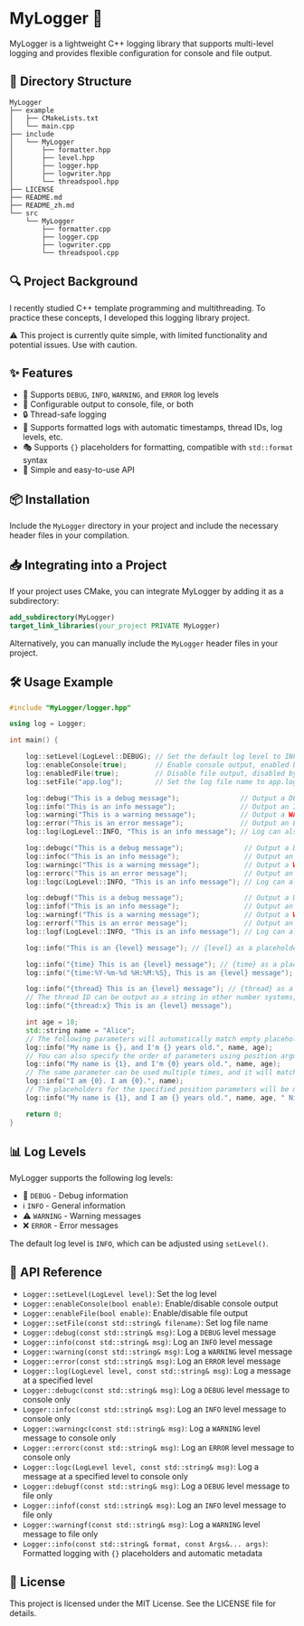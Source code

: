 
# MyLogger 🚀

MyLogger is a lightweight C++ logging library that supports multi-level logging and provides flexible configuration for console and file output.

## 📂 Directory Structure

```
MyLogger
├── example
│   ├── CMakeLists.txt
│   └── main.cpp
├── include
│   └── MyLogger
│       ├── formatter.hpp
│       ├── level.hpp
│       ├── logger.hpp
│       ├── logwriter.hpp
│       └── threadspool.hpp
├── LICENSE
├── README.md
├── README_zh.md
└── src
    └── MyLogger
        ├── formatter.cpp
        ├── logger.cpp
        ├── logwriter.cpp
        └── threadspool.cpp
```

## 🔍 Project Background

I recently studied C++ template programming and multithreading. To practice these concepts, I developed this logging library project.

⚠️ This project is currently quite simple, with limited functionality and potential issues. Use with caution.

## ✨ Features
- 📌 Supports `DEBUG`, `INFO`, `WARNING`, and `ERROR` log levels
- 📁 Configurable output to console, file, or both
- 🔒 Thread-safe logging
- 📝 Supports formatted logs with automatic timestamps, thread IDs, log levels, etc.
- 🎭 Supports `{}` placeholders for formatting, compatible with `std::format` syntax
- 🚀 Simple and easy-to-use API

## 📦 Installation

Include the `MyLogger` directory in your project and include the necessary header files in your compilation.

## 📥 Integrating into a Project

If your project uses CMake, you can integrate MyLogger by adding it as a subdirectory:

```cmake
add_subdirectory(MyLogger)
target_link_libraries(your_project PRIVATE MyLogger)
```

Alternatively, you can manually include the `MyLogger` header files in your project.

## 🛠 Usage Example

```cpp
#include "MyLogger/logger.hpp"

using log = Logger;

int main() {

    log::setLevel(LogLevel::DEBUG); // Set the default log level to INFO
    log::enableConsole(true);       // Enable console output, enabled by default
    log::enabledFile(true);         // Disable file output, disabled by default
    log::setFile("app.log");        // Set the log file name to app.log, default is app.log

    log::debug("This is a debug message");               // Output a DEBUG level log
    log::info("This is an info message");                // Output an INFO level log
    log::warning("This is a warning message");           // Output a WARNING level log
    log::error("This is an error message");              // Output an ERROR level log
    log::log(LogLevel::INFO, "This is an info message"); // Log can also be output using the log() function, same as above

    log::debugc("This is a debug message");               // Output a DEBUG level log, only to the console.
    log::infoc("This is an info message");                // Output an INFO level log, only to the console.
    log::warningc("This is a warning message");           // Output a WARNING level log, only to the console.
    log::errorc("This is an error message");              // Output an ERROR level log, only to the console.
    log::logc(LogLevel::INFO, "This is an info message"); // Log can also be output using the logc() function, only to the console.

    log::debugf("This is a debug message");               // Output a DEBUG level log, only to the file.
    log::infof("This is an info message");                // Output an INFO level log, only to the file.
    log::warningf("This is a warning message");           // Output a WARNING level log, only to the file.
    log::errorf("This is an error message");              // Output an ERROR level log, only to the file.
    log::logf(LogLevel::INFO, "This is an info message"); // Log can also be output using the logf() function, only to the file.

    log::info("This is an {level} message"); // {level} as a placeholder, will be replaced by the actual log level, here it will be replaced with INFO

    log::info("{time} This is an {level} message"); // {time} as a placeholder, will be replaced by the current time, here it will output the current time
    log::info("{time:%Y-%m-%d %H:%M:%S}, This is an {level} message"); // The output format of the current time can be customized, this is the default format

    log::info("{thread} This is an {level} message"); // {thread} as a placeholder, will be replaced by the current thread ID, here it will output the current thread ID
    // The thread ID can be output as a string in other number systems, default is decimal. x for hexadecimal, o for octal, b for binary, d for decimal. Both lowercase and uppercase are valid.
    log::info("{thread:x} This is an {level} message");

    int age = 18;
    std::string name = "Alice";
    // The following parameters will automatically match empty placeholders "{}" and replace them, here it will output "My name is Alice, and I'm 18 years old."
    log::info("My name is {}, and I'm {} years old.", name, age);
    // You can also specify the order of parameters using position arguments. The position arguments must be of unsigned int type, they don't need to start from 0 or be consecutive, they will match in ascending order.
    log::info("My name is {1}, and I'm {0} years old.", name, age);
    // The same parameter can be used multiple times, and it will match the same value.
    log::info("I am {0}. I am {0}.", name);
    // The placeholders for the specified position parameters will be matched first, followed by empty placeholders. The remaining parameters will be directly concatenated. If there are not enough parameters, it will throw an error.
    log::info("My name is {1}, and I am {} years old.", name, age, " Nice to meet you.");

    return 0;
}
```

## 📊 Log Levels

MyLogger supports the following log levels:

- 🐛 `DEBUG`   - Debug information
- ℹ️  `INFO`    - General information
- ⚠️  `WARNING` - Warning messages
- ❌ `ERROR`   - Error messages

The default log level is `INFO`, which can be adjusted using `setLevel()`.

## 🔧 API Reference

- `Logger::setLevel(LogLevel level)`: Set the log level
- `Logger::enableConsole(bool enable)`: Enable/disable console output
- `Logger::enableFile(bool enable)`: Enable/disable file output
- `Logger::setFile(const std::string& filename)`: Set log file name
- `Logger::debug(const std::string& msg)`: Log a `DEBUG` level message
- `Logger::info(const std::string& msg)`: Log an `INFO` level message
- `Logger::warning(const std::string& msg)`: Log a `WARNING` level message
- `Logger::error(const std::string& msg)`: Log an `ERROR` level message
- `Logger::log(LogLevel level, const std::string& msg)`: Log a message at a specified level
- `Logger::debugc(const std::string& msg)`: Log a `DEBUG` level message to console only
- `Logger::infoc(const std::string& msg)`: Log an `INFO` level message to console only
- `Logger::warningc(const std::string& msg)`: Log a `WARNING` level message to console only
- `Logger::errorc(const std::string& msg)`: Log an `ERROR` level message to console only
- `Logger::logc(LogLevel level, const std::string& msg)`: Log a message at a specified level to console only
- `Logger::debugf(const std::string& msg)`: Log a `DEBUG` level message to file only
- `Logger::infof(const std::string& msg)`: Log an `INFO` level message to file only
- `Logger::warningf(const std::string& msg)`: Log a `WARNING` level message to file only
- `Logger::info(const std::string& format, const Args&... args)`: Formatted logging with `{}` placeholders and automatic metadata

## 📜 License

This project is licensed under the MIT License. See the LICENSE file for details.


